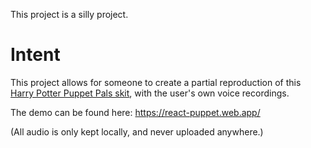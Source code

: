 This project is a silly project.

# Intent
This project allows for someone to create a partial reproduction of this [Harry Potter Puppet Pals skit](https://www.youtube.com/watch?v=Tx1XIm6q4r4), with the user's own voice recordings.   

The demo can be found here: https://react-puppet.web.app/  

(All audio is only kept locally, and never uploaded anywhere.)
